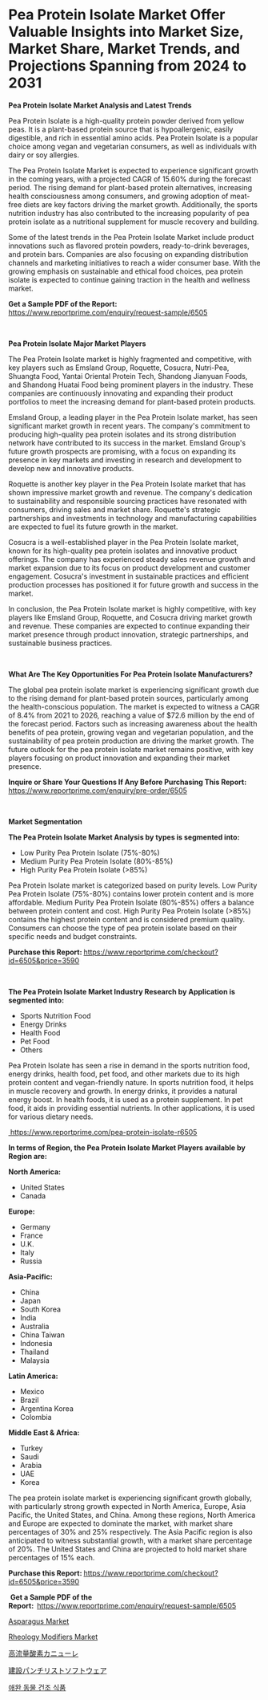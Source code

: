 <p><h1>Pea Protein Isolate Market Offer Valuable Insights into Market Size, Market Share, Market Trends, and Projections Spanning from 2024 to 2031</h1></p><p><strong>Pea Protein Isolate Market Analysis and Latest Trends</strong></p>
<p><p>Pea Protein Isolate is a high-quality protein powder derived from yellow peas. It is a plant-based protein source that is hypoallergenic, easily digestible, and rich in essential amino acids. Pea Protein Isolate is a popular choice among vegan and vegetarian consumers, as well as individuals with dairy or soy allergies.</p><p>The Pea Protein Isolate Market is expected to experience significant growth in the coming years, with a projected CAGR of 15.60% during the forecast period. The rising demand for plant-based protein alternatives, increasing health consciousness among consumers, and growing adoption of meat-free diets are key factors driving the market growth. Additionally, the sports nutrition industry has also contributed to the increasing popularity of pea protein isolate as a nutritional supplement for muscle recovery and building.</p><p>Some of the latest trends in the Pea Protein Isolate Market include product innovations such as flavored protein powders, ready-to-drink beverages, and protein bars. Companies are also focusing on expanding distribution channels and marketing initiatives to reach a wider consumer base. With the growing emphasis on sustainable and ethical food choices, pea protein isolate is expected to continue gaining traction in the health and wellness market.</p></p>
<p><strong>Get a Sample PDF of the Report:&nbsp;</strong> <a href="https://www.reportprime.com/enquiry/request-sample/6505">https://www.reportprime.com/enquiry/request-sample/6505</a></p>
<p>&nbsp;</p>
<p><strong>Pea Protein Isolate Major Market Players</strong></p>
<p><p>The Pea Protein Isolate market is highly fragmented and competitive, with key players such as Emsland Group, Roquette, Cosucra, Nutri-Pea, Shuangta Food, Yantai Oriental Protein Tech, Shandong Jianyuan Foods, and Shandong Huatai Food being prominent players in the industry. These companies are continuously innovating and expanding their product portfolios to meet the increasing demand for plant-based protein products.</p><p>Emsland Group, a leading player in the Pea Protein Isolate market, has seen significant market growth in recent years. The company's commitment to producing high-quality pea protein isolates and its strong distribution network have contributed to its success in the market. Emsland Group's future growth prospects are promising, with a focus on expanding its presence in key markets and investing in research and development to develop new and innovative products.</p><p>Roquette is another key player in the Pea Protein Isolate market that has shown impressive market growth and revenue. The company's dedication to sustainability and responsible sourcing practices have resonated with consumers, driving sales and market share. Roquette's strategic partnerships and investments in technology and manufacturing capabilities are expected to fuel its future growth in the market.</p><p>Cosucra is a well-established player in the Pea Protein Isolate market, known for its high-quality pea protein isolates and innovative product offerings. The company has experienced steady sales revenue growth and market expansion due to its focus on product development and customer engagement. Cosucra's investment in sustainable practices and efficient production processes has positioned it for future growth and success in the market.</p><p>In conclusion, the Pea Protein Isolate market is highly competitive, with key players like Emsland Group, Roquette, and Cosucra driving market growth and revenue. These companies are expected to continue expanding their market presence through product innovation, strategic partnerships, and sustainable business practices.</p></p>
<p>&nbsp;</p>
<p><strong>What Are The Key Opportunities For Pea Protein Isolate Manufacturers?</strong></p>
<p><p>The global pea protein isolate market is experiencing significant growth due to the rising demand for plant-based protein sources, particularly among the health-conscious population. The market is expected to witness a CAGR of 8.4% from 2021 to 2026, reaching a value of $72.6 million by the end of the forecast period. Factors such as increasing awareness about the health benefits of pea protein, growing vegan and vegetarian population, and the sustainability of pea protein production are driving the market growth. The future outlook for the pea protein isolate market remains positive, with key players focusing on product innovation and expanding their market presence.</p></p>
<p><strong>Inquire or Share Your Questions If Any Before Purchasing This Report:</strong> <a href="https://www.reportprime.com/enquiry/pre-order/6505">https://www.reportprime.com/enquiry/pre-order/6505</a></p>
<p>&nbsp;</p>
<p><strong>Market Segmentation</strong></p>
<p><strong>The Pea Protein Isolate Market Analysis by types is segmented into:</strong></p>
<p><ul><li>Low Purity Pea Protein Isolate (75%-80%)</li><li>Medium Purity Pea Protein Isolate (80%-85%)</li><li>High Purity Pea Protein Isolate (>85%)</li></ul></p>
<p><p>Pea Protein Isolate market is categorized based on purity levels. Low Purity Pea Protein Isolate (75%-80%) contains lower protein content and is more affordable. Medium Purity Pea Protein Isolate (80%-85%) offers a balance between protein content and cost. High Purity Pea Protein Isolate (>85%) contains the highest protein content and is considered premium quality. Consumers can choose the type of pea protein isolate based on their specific needs and budget constraints.</p></p>
<p><strong>Purchase this Report:&nbsp;</strong><a href="https://www.reportprime.com/checkout?id=6505&price=3590">https://www.reportprime.com/checkout?id=6505&price=3590</a></p>
<p>&nbsp;</p>
<p><strong>The Pea Protein Isolate Market Industry Research by Application is segmented into:</strong></p>
<p><ul><li>Sports Nutrition Food</li><li>Energy Drinks</li><li>Health Food</li><li>Pet Food</li><li>Others</li></ul></p>
<p><p>Pea Protein Isolate has seen a rise in demand in the sports nutrition food, energy drinks, health food, pet food, and other markets due to its high protein content and vegan-friendly nature. In sports nutrition food, it helps in muscle recovery and growth. In energy drinks, it provides a natural energy boost. In health foods, it is used as a protein supplement. In pet food, it aids in providing essential nutrients. In other applications, it is used for various dietary needs.</p></p>
<p><a href="https://www.reportprime.com/pea-protein-isolate-r6505">&nbsp;https://www.reportprime.com/pea-protein-isolate-r6505</a></p>
<p><strong>In terms of Region, the Pea Protein Isolate Market Players available by Region are:</strong></p>
<p>
    <p> <strong> North America: </strong>
        <ul>
            <li>United States</li>
            <li>Canada</li>
        </ul>
        </p> 
    <p> <strong> Europe: </strong>
        <ul>
            <li>Germany</li>
            <li>France</li>
            <li>U.K.</li>
            <li>Italy</li>
            <li>Russia</li>
        </ul>
        </p> 
    <p> <strong> Asia-Pacific: </strong>
        <ul>
            <li>China</li>
            <li>Japan</li>
            <li>South Korea</li>
            <li>India</li>
            <li>Australia</li>
            <li>China Taiwan</li>
            <li>Indonesia</li>
            <li>Thailand</li>
            <li>Malaysia</li>
        </ul>
        </p> 
    <p> <strong> Latin America: </strong>
        <ul>
            <li>Mexico</li>
            <li>Brazil</li>
            <li>Argentina Korea</li>
            <li>Colombia</li>
        </ul>
        </p> 
    <p> <strong> Middle East & Africa: </strong>
        <ul>
            <li>Turkey</li>
            <li>Saudi</li>
            <li>Arabia</li>
            <li>UAE</li>
            <li>Korea</li>
        </ul>
    </p>
    </p>
<p><p>The pea protein isolate market is experiencing significant growth globally, with particularly strong growth expected in North America, Europe, Asia Pacific, the United States, and China. Among these regions, North America and Europe are expected to dominate the market, with market share percentages of 30% and 25% respectively. The Asia Pacific region is also anticipated to witness substantial growth, with a market share percentage of 20%. The United States and China are projected to hold market share percentages of 15% each.</p></p>
<p><strong>Purchase this Report: </strong><a href="https://www.reportprime.com/checkout?id=6505&price=3590">https://www.reportprime.com/checkout?id=6505&price=3590</a></p>
<p>&nbsp;<strong>Get a Sample PDF of the Report:&nbsp;&nbsp;</strong><a href="https://www.reportprime.com/enquiry/request-sample/6505">https://www.reportprime.com/enquiry/request-sample/6505</a></p>
<p><strong></strong></p>
<p><p><a href="https://github.com/mancsybtousav/Market-Research-Report-List-2/blob/main/asparagus-market.md">Asparagus Market</a></p><p><a href="https://issuu.com/reportprime-2/docs/rheology-modifiers-market-size-2030.pptx">Rheology Modifiers Market</a></p><p><a href="https://github.com/ddwcuskozol07187/Market-Research-Report-List-1/blob/main/906975419331.md">高流量酸素カニューレ</a></p><p><a href="https://github.com/xtkhtofdt934839/Market-Research-Report-List-1/blob/main/901288519330.md">建設パンチリストソフトウェア</a></p><p><a href="https://github.com/PercyHagernes9778/Market-Research-Report-List-1/blob/main/497389317892.md">애완 동물 건조 식품</a></p></p>